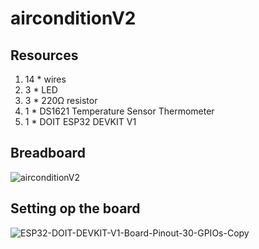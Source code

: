 # airconditionV2
 
## Resources

1. 14 * wires
2. 3 * LED
3. 3 * 220Ω resistor
4. 1 * DS1621 Temperature Sensor Thermometer
5. 1 * DOIT ESP32 DEVKIT V1

## Breadboard
![airconditionV2](https://user-images.githubusercontent.com/40162593/133789003-07c5d6a3-4d97-4ab8-a157-d5a57662b16a.png)

## Setting op the board

![ESP32-DOIT-DEVKIT-V1-Board-Pinout-30-GPIOs-Copy](https://user-images.githubusercontent.com/40162593/133789754-861cc8f0-d1d8-422c-8ef9-1a139d93898a.png)
